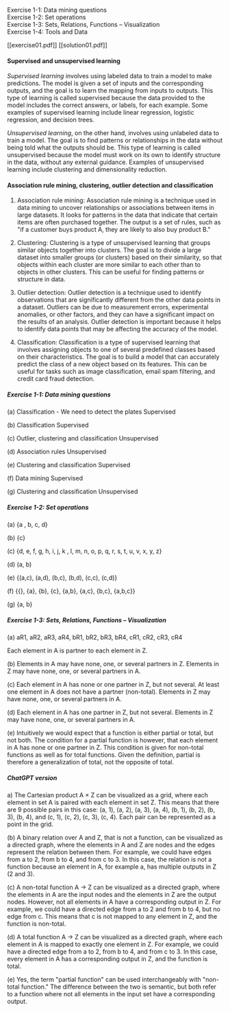Exercise 1-1: Data mining questions  
Exercise 1-2: Set operations  
Exercise 1-3: Sets, Relations, Functions – Visualization  
Exercise 1-4: Tools and Data

[[exercise01.pdf]]
[[solution01.pdf]]

#### Supervised and unsupervised learning
*Supervised learning* involves using labeled data to train a model to make predictions. The model is given a set of inputs and the corresponding outputs, and the goal is to learn the mapping from inputs to outputs. This type of learning is called supervised because the data provided to the model includes the correct answers, or labels, for each example. Some examples of supervised learning include linear regression, logistic regression, and decision trees.

*Unsupervised learning*, on the other hand, involves using unlabeled data to train a model. The goal is to find patterns or relationships in the data without being told what the outputs should be. This type of learning is called unsupervised because the model must work on its own to identify structure in the data, without any external guidance. Examples of unsupervised learning include clustering and dimensionality reduction.

#### Association rule mining, clustering, outlier detection and classification

1.  Association rule mining: Association rule mining is a technique used in data mining to uncover relationships or associations between items in large datasets. It looks for patterns in the data that indicate that certain items are often purchased together. The output is a set of rules, such as "if a customer buys product A, they are likely to also buy product B."
    
2.  Clustering: Clustering is a type of unsupervised learning that groups similar objects together into clusters. The goal is to divide a large dataset into smaller groups (or clusters) based on their similarity, so that objects within each cluster are more similar to each other than to objects in other clusters. This can be useful for finding patterns or structure in data.
    
3.  Outlier detection: Outlier detection is a technique used to identify observations that are significantly different from the other data points in a dataset. Outliers can be due to measurement errors, experimental anomalies, or other factors, and they can have a significant impact on the results of an analysis. Outlier detection is important because it helps to identify data points that may be affecting the accuracy of the model.
    
4.  Classification: Classification is a type of supervised learning that involves assigning objects to one of several predefined classes based on their characteristics. The goal is to build a model that can accurately predict the class of a new object based on its features. This can be useful for tasks such as image classification, email spam filtering, and credit card fraud detection.

##### Exercise 1-1: Data mining questions
(a)
Classification - We need to detect the plates
Supervised

(b)
Classification
Supervised

(c)
Outlier, clustering and classification
Unsupervised

(d)
Association rules
Unsupervised

(e)
Clustering and classification
Supervised

(f)
Data mining
Supervised

(g)
Clustering and classification
Unsupervised


##### Exercise 1-2: Set operations

(a)
{a , b, c, d}

(b)
{c}

(c)
{d, e, f, g, h, i, j, k , l, m, n, o, p, q, r, s, t, u, v, x, y, z}

(d)
(a, b)

(e)
{(a,c), (a,d), (b,c), (b,d), (c,c), (c,d)}

(f)
{{}, {a}, {b}, {c}, {a,b}, {a,c}, {b,c}, {a,b,c}}

(g)
{a, b}


##### Exercise 1-3: Sets, Relations, Functions – Visualization

(a) aR1, aR2, aR3, aR4, bR1, bR2, bR3, bR4, cR1, cR2, cR3, cR4

Each element in A is partner to each element in
Z.

(b) 
Elements in A may have none, one, or several
partners in Z.
Elements in Z may have none, one, or several
partners in A.

(c)
Each element in A has none or one partner in Z,
but not several. At least one element in A does
not have a partner (non-total).
Elements in Z may have none, one, or several
partners in A.

(d)
Each element in A has one partner in Z, but not
several.
Elements in Z may have none, one, or several
partners in A.

(e)
Intuitively we would expect that a function is either partial or total, but not both.
The condition for a partial function is however, that each element in A has none or one partner
in Z.
This condition is given for non-total functions as well as for total functions.
Given the definition, partial is therefore a generalization of total, not the opposite of total.

##### ChatGPT version
a) The Cartesian product A × Z can be visualized as a grid, where each element in set A is paired with each element in set Z. This means that there are 9 possible pairs in this case: (a, 1), (a, 2), (a, 3), (a, 4), (b, 1), (b, 2), (b, 3), (b, 4), and (c, 1), (c, 2), (c, 3), (c, 4). Each pair can be represented as a point in the grid.

(b) A binary relation over A and Z, that is not a function, can be visualized as a directed graph, where the elements in A and Z are nodes and the edges represent the relation between them. For example, we could have edges from a to 2, from b to 4, and from c to 3. In this case, the relation is not a function because an element in A, for example a, has multiple outputs in Z (2 and 3).

(c) A non-total function A → Z can be visualized as a directed graph, where the elements in A are the input nodes and the elements in Z are the output nodes. However, not all elements in A have a corresponding output in Z. For example, we could have a directed edge from a to 2 and from b to 4, but no edge from c. This means that c is not mapped to any element in Z, and the function is non-total.

(d) A total function A → Z can be visualized as a directed graph, where each element in A is mapped to exactly one element in Z. For example, we could have a directed edge from a to 2, from b to 4, and from c to 3. In this case, every element in A has a corresponding output in Z, and the function is total.

(e) Yes, the term "partial function" can be used interchangeably with "non-total function." The difference between the two is semantic, but both refer to a function where not all elements in the input set have a corresponding output.